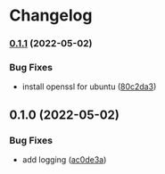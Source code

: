 # Changelog

### [0.1.1](https://github.com/daniel-white/twist/compare/v0.1.0...v0.1.1) (2022-05-02)


### Bug Fixes

* install openssl for ubuntu ([80c2da3](https://github.com/daniel-white/twist/commit/80c2da3b4ea4d751eaca3d058078eb03a1195223))

## 0.1.0 (2022-05-02)


### Bug Fixes

* add logging ([ac0de3a](https://github.com/daniel-white/twist/commit/ac0de3a62002da41e0880cb0b2b7a3faf567c1ac))
